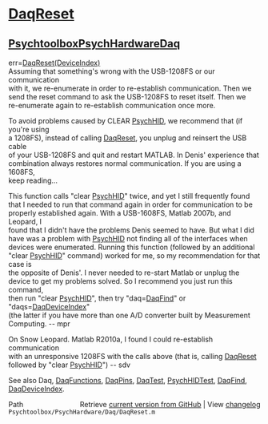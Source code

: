 # [DaqReset](DaqReset)
## [Psychtoolbox](Psychtoolbox)[PsychHardware](PsychHardware)[Daq](Daq)

err=[DaqReset](DaqReset)[(DeviceIndex)]((DeviceIndex))  
Assuming that something's wrong with the USB-1208FS or our communication  
with it, we re-enumerate in order to re-establish communication. Then we  
send the reset command to ask the USB-1208FS to reset itself. Then we  
re-enumerate again to re-establish communication once more.  
  
To avoid problems caused by CLEAR [PsychHID](PsychHID), we recommend that (if you're using  
a 1208FS), instead of calling [DaqReset](DaqReset), you unplug and reinsert the USB cable  
of your USB-1208FS and quit and restart MATLAB. In Denis' experience that  
combination always restores normal communication.  If you are using a 1608FS,  
keep reading...  
  
This function calls "clear [PsychHID](PsychHID)" twice, and yet I still frequently found  
that I needed to run that command again in order for communication to be  
properly established again.  With a USB-1608FS, Matlab 2007b, and Leopard, I  
found that I didn't have the problems Denis seemed to have.  But what I did  
have was a problem with [PsychHID](PsychHID) not finding all of the interfaces when  
devices were enumerated.  Running this function (followed by an additional  
"clear [PsychHID](PsychHID)" command) worked for me, so my recommendation for that case is  
the opposite of Denis'.  I never needed to re-start Matlab or unplug the  
device to get my problems solved.  So I recommend you just run this command,  
then run "clear [PsychHID](PsychHID)", then try "daq=[DaqFind](DaqFind)" or "daqs=[DaqDeviceIndex](DaqDeviceIndex)"  
(the latter if you have more than one A/D converter built by Measurement  
Computing.  -- mpr   
  
On Snow Leopard. Matlab R2010a, I found I could re-establish communication  
with an unresponsive 1208FS with the calls above (that is, calling [DaqReset](DaqReset)  
followed by "clear [PsychHID](PsychHID)") -- sdv  
  
See also Daq, [DaqFunctions](DaqFunctions), [DaqPins](DaqPins), [DaqTest](DaqTest), [PsychHIDTest](PsychHIDTest), [DaqFind](DaqFind),   
[DaqDeviceIndex](DaqDeviceIndex).  




<div class="code_header" style="text-align:right;">
  <span style="float:left;">Path&nbsp;&nbsp;</span> <span class="counter">Retrieve <a href=
  "https://raw.github.com/Psychtoolbox-3/Psychtoolbox-3/beta/Psychtoolbox/PsychHardware/Daq/DaqReset.m">current version from GitHub</a> | View <a href=
  "https://github.com/Psychtoolbox-3/Psychtoolbox-3/commits/beta/Psychtoolbox/PsychHardware/Daq/DaqReset.m">changelog</a></span>
</div>
<div class="code">
  <code>Psychtoolbox/PsychHardware/Daq/DaqReset.m</code>
</div>

